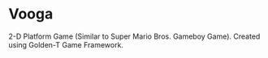 Vooga
=====

2-D Platform Game (Similar to Super Mario Bros. Gameboy Game). Created using Golden-T Game Framework.
